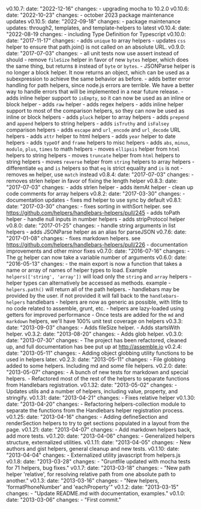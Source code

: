 v0.10.7:
  date: "2022-12-16"
  changes:
    - upgrading mocha to 10.2.0
v0.10.6:
  date: "2022-10-23"
  changes:
    - october 2023 package maintenance updates
v0.10.5:
  date: "2022-09-18"
  changes:
    - package maintenance updates: through2, templates, and template-helpers to latest
v0.10.4:
  date: "2022-08-19
  changes:
    - including Type Definition for Typescript
v0.10.0:
  date: "2017-11-17"
  changes:
    - adds `unique` to array helpers
    - updates `css` helper to ensure that path.join() is not called on an absolute URL.
v0.9.0:
  date: "2017-07-03"
  changes:
    - all unit tests now use assert instead of should
    - remove `fileSize` helper in favor of new `bytes` helper, which does the same thing, but returns `B` instead of `byte` or `bytes`.
    - JSONParse helper is no longer a block helper. It now returns an object, which can be used as a subexpression to achieve the same behavior as before.
    - adds better error handling for path helpers, since node.js errors are terrible. We have a better way to handle errors that will be implemented in a near future release.
    - adds inline helper support to `isEmpty`, so it can now be used as an inline or block helper
    - adds `raw` helper
    - adds regex helpers
    - adds inline helper support to most of the comparison helpers, so they can now be used as inline or block helpers
    - adds `pluck` helper to array helpers
    - adds `prepend` and `append` helpers to string helpers
    - adds `isTruthy` and `isFalsey` comparison helpers
    - adds `escape` and `url_encode` and `url_decode` URL helpers
    - adds `attr` helper to html helpers
    - adds `year` helper to date helpers
    - adds `typeOf` and `frame` helpers to misc helpers
    - adds `abs`, `minus`, `modulo`, `plus`, `times` to math helpers
    - moves `ellipsis` helper from `html` helpers to string helpers
    - moves `truncate` helper from `html` helpers to string helpers
    - moves `reverse` helper from `string` helpers to array helpers
    - differentiate `eq` and `is` helpers so that `eq` is strict equality and `is` is not
    - removes `mm` helper, use `match` instead
v0.8.4:
  date: "2017-07-03"
  changes:
    - removes strlen helper in favor of fixing the length helper
v0.8.3:
  date: "2017-07-03"
  changes:
    - adds strlen helper
    - adds itemAt helper
    - clean up code comments for array helpers
v0.8.2:
  date: "2017-03-30"
  changes:
    - documentation updates
    - fixes md helper to use sync by default
v0.8.1:
  date: "2017-03-30"
  changes:
    - fixes sorting in withSort helper. see https://github.com/helpers/handlebars-helpers/pull/245
    - adds toPath helper
    - handle null inputs in number helpers
    - adds stripProtocol helper
v0.8.0:
  date: "2017-01-25"
  changes:
    - handle string arguments in list helpers
    - adds JSONParse helper as an alias for parseJSON
v0.7.6:
  date: "2017-01-08"
  changes:
    - fixes markdown helpers. see https://github.com/helpers/handlebars-helpers/pull/226
    - documentation improvements and other minor fixes
v0.7.0:
  date: "2016-07-16"
  changes:
    - The [or](#or) helper can now take a variable number of arguments
v0.6.0:
  date: "2016-05-13"
  changes:
    - the main export is now a function that takes a name or array of names of helper types to load. Example `helpers(['string', 'array'])` will load only the `string` and `array` helpers
    - helper types can alternatively be accessed as methods. example - `helpers.path()` will return all of the path helpers.
    - handlebars may be provided by the user. if not provided it will fall back to the `handlebars-helpers`  handlebars
    - helpers are now as generic as possible, with little to no code related to assemble, grunt, etc.
    - helpers are lazy-loaded using getters for improved performance
    - Once tests are added for the `md` and `markdown` helpers, we'll have 100% unit test coverage on helpers
v0.3.3:
  date: "2013-09-03"
  changes:
    - Adds fileSize helper.
    - Adds startsWith helper.
v0.3.2:
  date: "2013-08-20"
  changes:
    - Adds glob helper.
v0.3.0:
  date: "2013-07-30"
  changes:
    - The project has been refactored, cleaned up, and full documentation has bee put up at http://assemble.io
v0.2.4:
  date: "2013-05-11"
  changes:
    - Adding object globbing utility functions to be used in helpers later.
v0.2.3:
  date: "2013-05-11"
  changes:
    - File globbing added to some helpers. Including md and some file helpers.
v0.2.0:
  date: "2013-05-07"
  changes:
    - A bunch of new tests for markdown and special helpers.
    - Refactored most of the rest of the helpers to separate functions from Handlebars registration.
v0.1.32:
  date: "2013-05-02"
  changes:
    - Updates utils and a number of helpers, including value, property, and stringify.
v0.1.31:
  date: "2013-04-21"
  changes:
    - Fixes relative helper
v0.1.30:
  date: "2013-04-20"
  changes:
    - Refactoring helpers-collection module to separate the functions from the Handlebars helper registration process.
v0.1.25:
  date: "2013-04-16"
  changes:
    - Adding defineSection and renderSection helpers to try to get sections populated in a layout from the page.
v0.1.21:
  date: "2013-04-07"
  changes:
    - Add markdown helpers back, add more tests.
v0.1.20:
  date: "2013-04-06"
  changes:
    - Generalized helpers structure, externalized utilities.
v0.1.11:
  date: "2013-04-05"
  changes:
    - New authors and gist helpers, general cleanup and new tests.
v0.1.10:
  date: "2013-04-04"
  changes:
    - Externalized utility javascript from helpers.js
v0.1.8:
  date: "2013-03-28"
  changes:
    - "Gruntfile updated with mocha tests for 71 helpers, bug fixes."
v0.1.7:
  date: "2013-03-18"
  changes:
    - "New path helper 'relative', for resolving relative path from one absolute path to another."
v0.1.3:
  date: "2013-03-16"
  changes:
    - "New helpers, 'formatPhoneNumber' and 'eachProperty'"
v0.1.2:
  date: "2013-03-15"
  changes:
    - "Update README.md with documentation, examples."
v0.1.0:
  date: "2013-03-06"
  changes:
    - "First commit."
